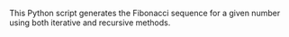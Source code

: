 This Python script generates the Fibonacci sequence for a given number using both iterative and recursive methods.
